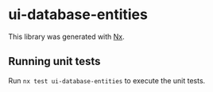 # ui-database-entities

This library was generated with [Nx](https://nx.dev).

## Running unit tests

Run `nx test ui-database-entities` to execute the unit tests.
